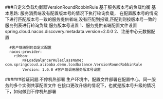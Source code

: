 ###自定义负载均衡器VersionRoundRobbinRule
      基于服务版本号的负载均衡
      基本思路:
          服务消费端没有配置版本号的情况下执行轮询负载，
          在配置版本号的情况下进行匹配版本号一致的服务提供者端,没有匹配到报错,匹配到则按版本号一致的服务列表进行轮询负载
      服务版本号设置
      1、服务提供者端配置文件设置spring.cloud.nacos.discovery.metadata.version=2.0.0
      2、注册中心元数据配置
      
      #客户端级别的自定义配置
      nacos-provider:
        ribbon:
            NFLoadBalancerRuleClassName: com.springcloud.alibaba.demo.loadbalance.VersionRoundRobbinRule
            Version: 1.0.0 #客户端调用服务版本号设置


######验证问题:不停机热部署
       生产环境中，配置文件部署在配置中心，同一服务的多个实例共享配置文件
       在接口更改升级的情况下，也就是版本号升级的情况下，如何做到不停机热部署